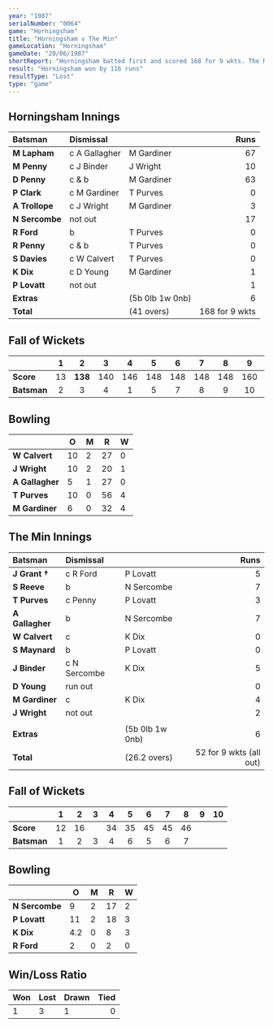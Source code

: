 ```yaml
---
year: "1987"
serialNumber: "0064" 
game: "Horningsham"
title: "Horningsham v The Min"
gameLocation: "Horningsham"
gameDate: "20/06/1987"
shortReport: "Horningsham batted first and scored 168 for 9 wkts. The Min replied with 52 for 9 wkts (all out)"
result: "Horningsham won by 116 runs"
resultType: "Lost"
type: "game"
---
```


## Horningsham Innings

| Batsman | Dismissal |  | Runs |
|:---|:---|---|---:|
| **M Lapham** | c A Gallagher | M Gardiner | 67 | 
| **M Penny** | c J Binder | J Wright | 10 | 
| **D Penny** | c & b | M Gardiner | 63 | 
| **P Clark** | c M Gardiner | T Purves | 0 | 
| **A Trollope** | c J Wright | M Gardiner | 3 | 
| **N Sercombe** | not out |   | 17 |
| **R Ford** | b | T Purves | 0 | 
| **R Penny** | c & b | T Purves | 0 |
| **S Davies** | c W Calvert | T Purves | 0 |  
| **K Dix** | c D Young | M Gardiner | 1 | 
| **P Lovatt** | not out |  | 1 |
| **Extras** | | (5b 0lb 1w 0nb) | 6 | 
| **Total** | | (41 overs) | 168 for 9 wkts | 

## Fall of Wickets

| | 1 | 2 | 3 | 4 | 5 | 6 | 7 | 8 | 9 | 10 |
|---|:---:|:---:|:---:|:---:|:---:|:---:|:---:|:---:|:---:|:---:|
| **Score** | 13 | **138** | 140 | 146 | 148 | 148 | 148 | 148 | 160 |  |
| **Batsman** | 2 | 3 | 4 | 1 | 5 | 7 | 8 | 9 | 10 |  |

## Bowling

| | O | M | R | W |
|---|---|---|---|---|
| **W Calvert** | 10 | 2 | 27 | 0 | 
| **J Wright** | 10 | 2 | 20 | 1 | 
| **A Gallagher** | 5 | 1 | 27 | 0 | 
| **T Purves** | 10 | 0 | 56 | 4 | 
| **M Gardiner** | 6 | 0 | 32 | 4 |

## The Min Innings

| Batsman | Dismissal |  | Runs |
|:---|:---|---|---:|
| **J Grant &#8224;** | c R Ford | P Lovatt | 5 | 
| **S Reeve** | b | N Sercombe | 7 | 
| **T Purves** | c Penny | P Lovatt | 3 | 
| **A Gallagher** | b | N Sercombe | 7 | 
| **W Calvert** | c  | K Dix | 0 | 
| **S Maynard** | b | P Lovatt | 0 | 
| **J Binder** | c N Sercombe | K Dix | 5 | 
| **D Young** | run out |  | 0 | 
| **M Gardiner** | c | K Dix | 4 | 
| **J Wright** | not out |  | 2 | 
|  |  |  |  | 
| **Extras** | | (5b 0lb 1w 0nb) | 6 | 
| **Total** | | (26.2 overs) | 52 for 9 wkts (all out) | 

## Fall of Wickets

| | 1 | 2 | 3 | 4 | 5 | 6 | 7 | 8 | 9 | 10 |
|---|:---:|:---:|:---:|:---:|:---:|:---:|:---:|:---:|:---:|:---:|
| **Score** | 12 | 16 |  | 34 | 35 | 45 | 45 | 46 |  |  | 
| **Batsman** | 1 | 2 | 3 | 4 | 6 | 5 | 6 | 7 |  |  | 

## Bowling

| | O | M | R | W |
|---|---|---|---|---|
| **N Sercombe** | 9 | 2 | 17 | 2 | 
| **P Lovatt** | 11 | 2 | 18 | 3 | 
| **K Dix** | 4.2 | 0 | 8 | 3 |
| **R Ford** | 2 | 0 | 2 | 0 |

## Win/Loss Ratio

| Won | Lost | Drawn | Tied |
|:---|:---|:---|---:|
| 1 | 3 | 1 | 0 |